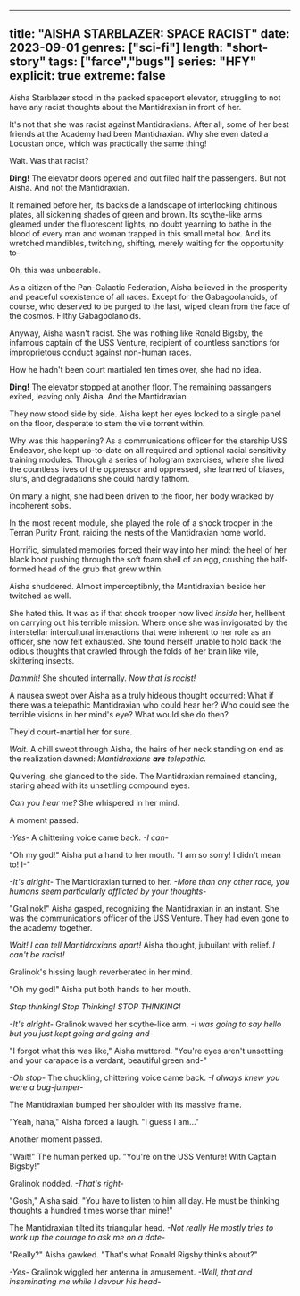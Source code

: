 
---
title: "AISHA STARBLAZER: SPACE RACIST"
date: 2023-09-01
genres: ["sci-fi"]
length: "short-story"
tags: ["farce","bugs"]
series: "HFY"
explicit: true
extreme: false
---
Aisha Starblazer stood in the packed spaceport elevator, struggling to not have any racist thoughts about the Mantidraxian in front of her.

It's not that she was racist against Mantidraxians. After all, some of her best friends at the Academy had been Mantidraxian. Why she even dated a Locustan once, which was practically the same thing!

Wait. Was that racist?

**Ding!** The elevator doors opened and out filed half the passengers. But not Aisha. And not the Mantidraxian.

It remained before her, its backside a landscape of interlocking chitinous plates, all sickening shades of green and brown. Its scythe-like arms gleamed under the fluorescent lights, no doubt yearning to bathe in the blood of every man and woman trapped in this small metal box. And its wretched mandibles, twitching, shifting, merely waiting for the opportunity to-

Oh, this was unbearable.

As a citizen of the Pan-Galactic Federation, Aisha believed in the prosperity and peaceful coexistence of all races. Except for the Gabagoolanoids, of course, who deserved to be purged to the last, wiped clean from the face of the cosmos. Filthy Gabagoolanoids.

Anyway, Aisha wasn't racist. She was nothing like Ronald Bigsby, the infamous captain of the USS Venture, recipient of countless sanctions for improprietous conduct against non-human races.

How he hadn't been court martialed ten times over, she had no idea.

**Ding!** The elevator stopped at another floor. The remaining passangers exited, leaving only Aisha. And the Mantidraxian.

They now stood side by side. Aisha kept her eyes locked to a single panel on the floor, desperate to stem the vile torrent within.

Why was this happening? As a communications officer for the starship USS Endeavor, she kept up-to-date on all required and optional racial sensitivity training modules. Through a series of hologram exercises, where she lived the countless lives of the oppressor and oppressed, she learned of biases, slurs, and degradations she could hardly fathom.

On many a night, she had been driven to the floor, her body wracked by incoherent sobs.

In the most recent module, she played the role of a shock trooper in the Terran Purity Front, raiding the nests of the Mantidraxian home world.

Horrific, simulated memories forced their way into her mind: the heel of her black boot pushing through the soft foam shell of an egg, crushing the half-formed head of the grub that grew within.

Aisha shuddered. Almost imperceptibnly, the Mantidraxian beside her twitched as well.

She hated this. It was as if that shock trooper now lived _inside_ her, hellbent on carrying out his terrible mission. Where once she was invigorated by the interstellar intercultural interactions that were inherent to her role as an officer, she now felt exhausted. She found herself unable to hold back the odious thoughts that crawled through the folds of her brain like vile, skittering insects.

_Dammit!_ She shouted internally. _Now that is racist!_

A nausea swept over Aisha as a truly hideous thought occurred: What if there was a telepathic Mantidraxian who could hear her? Who could see the terrible visions in her mind's eye? What would she do then?

They'd court-martial her for sure.

_Wait._ A chill swept through Aisha, the hairs of her neck standing on end as the realization dawned: _Mantidraxians_ _**are**_ _telepathic._

Quivering, she glanced to the side. The Mantidraxian remained standing, staring ahead with its unsettling compound eyes.

_Can you hear me?_ She whispered in her mind.

A moment passed.

_\-Yes-_ A chittering voice came back. _\-I can-_

"Oh my god!" Aisha put a hand to her mouth. "I am so sorry! I didn't mean to! I-"

_\-It's alright-_ The Mantidraxian turned to her. _\-More than any other race, you humans seem particularly afflicted by your thoughts-_

"Gralinok!" Aisha gasped, recognizing the Mantidraxian in an instant. She was the communications officer of the USS Venture. They had even gone to the academy together.

_Wait! I can tell Mantidraxians apart!_ Aisha thought, jubuilant with relief. _I can't be racist!_

Gralinok's hissing laugh reverberated in her mind.

"Oh my god!" Aisha put both hands to her mouth.

_Stop thinking! Stop Thinking! STOP THINKING!_

_\-It's alright-_ Gralinok waved her scythe-like arm. _\-I was going to say hello but you just kept going and going and-_

"I forgot what this was like," Aisha muttered. "You're eyes aren't unsettling and your carapace is a verdant, beautiful green and-"

_\-Oh stop-_ The chuckling, chittering voice came back. _\-I always knew you were a bug-jumper-_

The Mantidraxian bumped her shoulder with its massive frame.

"Yeah, haha," Aisha forced a laugh. "I guess I am..."

Another moment passed.

"Wait!" The human perked up. "You're on the USS Venture! With Captain Bigsby!"

Gralinok nodded. _\-That's right-_

"Gosh," Aisha said. "You have to listen to him all day. He must be thinking thoughts a hundred times worse than mine!"

The Mantidraxian tilted its triangular head. _\-Not really He mostly tries to work up the courage to ask me on a date-_

"Really?" Aisha gawked. "That's what Ronald Rigsby thinks about?"

_\-Yes-_ Gralinok wiggled her antenna in amusement. _\-Well, that and inseminating me while I devour his head-_
